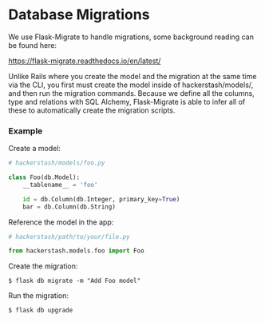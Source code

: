 # Database Migrations

We use Flask-Migrate to handle migrations, some background reading can be found here:

https://flask-migrate.readthedocs.io/en/latest/

Unlike Rails where you create the model and the migration at the same time via the CLI, you first must create the model inside of hackerstash/models/, and then run the migration commands. Because we define all the columns, type and relations with SQL Alchemy, Flask-Migrate is able to infer all of these to automatically create the migration scripts.

### Example
Create a model:
```python
# hackerstash/models/foo.py

class Foo(db.Model):
    __tablename__ = 'foo'

    id = db.Column(db.Integer, primary_key=True)
    bar = db.Column(db.String)

``` 
Reference the model in the app:
```python
# hackerstash/path/to/your/file.py

from hackerstash.models.foo import Foo

```

Create the migration:
```shell script
$ flask db migrate -m "Add Foo model"
```

Run the migration:
```shell script
$ flask db upgrade
```